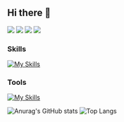 ## Hi there 👋

<a href="" target="_blank"><img src="https://img.shields.io/badge/Nation : KR-000000?style=flat-square&logoColor=FFFFFF"/></a>
<a href="https://parkjeuk.notion.site/d0b2bdb794da4749a71b8bd60147f1a8" target="_blank"><img src="https://img.shields.io/badge/Notion-000000?style=flat-square&logo=Notion&logoColor=FFFFFF"/></a>
<a href="https://velog.io/@chrios99/posts"><img src="https://img.shields.io/badge/Blog-20C997?style=flat-square&logo=velog&logoColor=FFFFFF"/></a>
<a href="https://mail.google.com/mail/u/0" target="_blank"><img src="https://img.shields.io/badge/chriosdort77@gmail.com-EA4335?style=flat-square&logo=Gmail&logoColor=FFFFFF"/></a>


### Skills
[![My Skills](https://skillicons.dev/icons?i=java,py,c,html,css,js,spring,mysql,docker&theme=light)](https://skillicons.dev)

### Tools
[![My Skills](https://skillicons.dev/icons?i=idea,vscode,git,github,notion&theme=light)](https://skillicons.dev)

![Anurag's GitHub stats](https://github-readme-stats.vercel.app/api?username=chrios77&show_icons=true&theme=dracula)
![Top Langs](https://github-readme-stats.vercel.app/api/top-langs/?username=chrios77&layout=compact&theme=dracula)

<!--
**chrios77/chrios77** is a ✨ _special_ ✨ repository because its `README.md` (this file) appears on your GitHub profile.

Here are some ideas to get you started:

- 🔭 I’m currently working on ...
- 🌱 I’m currently learning ...
- 👯 I’m looking to collaborate on ...
- 🤔 I’m looking for help with ...
- 💬 Ask me about ...
- 📫 How to reach me: ...
- 😄 Pronouns: ...
- ⚡ Fun fact: ...
-->
